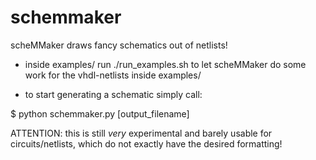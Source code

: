 schemmaker
==========

scheMMaker draws fancy schematics out of netlists!

* inside examples/ run ./run_examples.sh to let scheMMaker do some work for the
  vhdl-netlists inside examples/

* to start generating a schematic simply call:

$ python schemmaker.py <vhdl-file> [output_filename]


ATTENTION: this is still _very_ experimental and 
barely usable for circuits/netlists, which do not 
exactly have the desired formatting!


